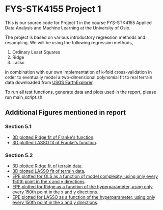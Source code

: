 # FYS-STK4155 Project 1
This is our source code for Project 1 in the course FYS-STK4155 Applied Data Analysis and Machine Learning at the University of Oslo.

The project is based on various introductory regression methods and resampling. 
We will be using the following regression methods,
1. Ordinary Least Squares 
2. Ridge
3. Lasso

in combination with our own implementation of k-fold cross-validation in order to eventually model a two-dimensional polynomial fit to real terrain data downloaded from [USGS EarthExplorer](https://earthexplorer.usgs.gov/).

To run all test functions, generate data and plots used in the report, please run main_script.sh.

## Additional Figures mentioned in report
### Section 5.1
* [3D plotted Ridge fit of Franke's function](/doc/figs/3dmodel_Ridge_Franke.pdf).
* [3D plotted LASSO fit of Franke's function](/doc/figs/3dmodel_Lasso_Franke.pdf).

### Section 5.2
* [3D plotted Ridge fit of terrain data](/doc/figs/3dmodel_Ridge_terrain.pdf).
* [3D plotted LASSO fit of terrain data](/doc/figs/3dmodel_Lasso_terrain.pdf).
* [EPE plotted for OLS as a function of model complexity, using only every 150th point in the x and y directions](/doc/figs/biasvariancetradeoff_ols_terrain_150_skip.pdf).
* [EPE plotted for Ridge as a function of the hyperparameter, using only every 150th point in the x and y directions](/doc/figs/biasvariancetradeoff_Ridge_terrain_150_skip.pdf).
* [EPE plotted for LASSO as a function of the hyperparameter, using only every 150th point in the x and y directions](/doc/figs/biasvariancetradeoff_LASSO_terrain_150_skip.pdf).
